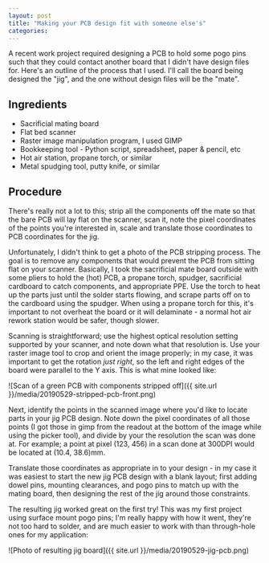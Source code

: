 ```yaml
---
layout: post
title: "Making your PCB design fit with someone else's"
categories:
---
```


A recent work project required designing a PCB to hold some pogo pins such that they could contact another board that I didn't have design files for. Here's an outline of the process that I used. I'll call the board being designed the "jig", and the one without design files will be the "mate".

Ingredients
---

  * Sacrificial mating board
  * Flat bed scanner
  * Raster image manipulation program, I used GIMP
  * Bookkeeping tool - Python script, spreadsheet, paper & pencil, etc
  * Hot air station, propane torch, or similar
  * Metal spudging tool, putty knife, or similar

Procedure
---

There's really not a lot to this; strip all the components off the mate so that the bare PCB will lay flat on the scanner, scan it, note the pixel coordinates of the points you're interested in, scale and translate those coordinates to PCB coordinates for the jig.

Unfortunately, I didn't think to get a photo of the PCB stripping process. The goal is to remove any components that would prevent the PCB from sitting flat on your scanner. Basically, I took the sacrificial mate board outside with some pliers to hold the (hot) PCB, a propane torch, spudger, sacrificial cardboard to catch components, and appropriate PPE. Use the torch to heat up the parts just until the solder starts flowing, and scrape parts off on to the cardboard using the spudger. When using a propane torch for this, it's important to not overheat the board or it will delaminate - a normal hot air rework station would be safer, though slower.

Scanning is straightforward; use the highest optical resolution setting supported by your scanner, and note down what that resolution is. Use your raster image tool to crop and orient the image properly; in my case, it was important to get the rotation _just right_, so the left and right edges of the board were parallel to the Y axis. This is what mine looked like:

![Scan of a green PCB with components stripped off]({{ site.url }}/media/20190529-stripped-pcb-front.png)

Next, identify the points in the scanned image where you'd like to locate parts in your jig PCB design. Note down the pixel coordinates of all those points (I got those in gimp from the readout at the bottom of the image while using the picker tool), and divide by your the resolution the scan was done at. For example; a point at pixel (123, 456) in a scan done at 300DPI would be located at (10.4, 38.6)mm.

Translate those coordinates as appropriate in to your design - in my case it was easiest to start the new jig PCB design with a blank layout; first adding dowel pins, mounting clearances, and pogo pins to match up with the mating board, then designing the rest of the jig around those constraints.

The resulting jig worked great on the first try! This was my first project using surface mount pogo pins; I'm really happy with how it went, they're not too hard to solder, and are much easier to work with than through-hole ones for my application:

![Photo of resulting jig board]({{ site.url }}/media/20190529-jig-pcb.png)